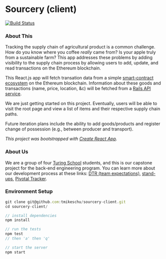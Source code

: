 # Sourcery (client)
[![Build Status](https://travis-ci.org/tmikeschu/sourcery-client.png)](https://travis-ci.org/tmikeschu/sourcery-client)


### About This

Tracking the supply chain of agricultural product is a common challenge. How do
you know where you coffee *really* came from? Is your apple truly from a
sustainable farm? This app addresses these problems by adding visibility to the supply chain process by allowing users to add, update, and
read transactions on the Ethereum blockchain.

This React.js app will fetch transation data from a simple [smart-contract ecosystem]() on the
Ethereum blockchain. Information about these goods and transactions (name, price, location, &c) will be
fetched from a [Rails API service]().

We are just getting started on this project. Eventually, users will be able to
visit the root page and view a list of items and their respective supply chain
paths.

Future iteration plans include the ability to add goods/products and register
change of possession (e.g., between producer and transport).

*This project was bootstrapped with [Create React App](https://github.com/facebookincubator/create-react-app).*

### About Us

We are a group of four [Turing School]() students, and this is our capstone
project for the back-end engineering program. You can learn more about our
development process at these links: [DTR (team expectations)](), [stand-ups](), [Pivotal Tracker]().

### Environment Setup

```javascript
git clone git@github.com:tmikeschu/sourcery-client.git
cd sourcery-client/

// install dependencies
npm install

// run the tests
npm test
// then 'a' then 'q'

// start the server
npm start
```
